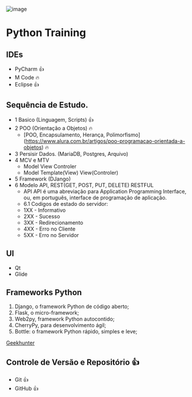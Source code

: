 ![image](https://user-images.githubusercontent.com/3974176/124803514-98814e00-df2f-11eb-98ec-46daa5325bb9.png)

# Python Training

## IDEs
- PyCharm 👍
- M Code 🔥
- Eclipse 👍

## Sequência de Estudo.
* 1 Basico (Linguagem, Scripts) 👍
* 2 POO (Orientação a Objetos) 🔥 
  * [POO, Encapsulamento, Herança, Polimorfismo] (https://www.alura.com.br/artigos/poo-programacao-orientada-a-objetos) 🔥 
* 3 Persisir Dados. (MariaDB, Postgres, Arquivo)
* 4 MCV e MTV
  * Model View Controler
  * Model Template(View) View(Controler)
* 5 Framework (DJango)
* 6 Modelo API, REST(GET, POST, PUT, DELETE) RESTFUL
  * API API é uma abreviação para Application Programming Interface, ou, em português, interface de programação de aplicação. 
  * 6.1 Codigos de estado do servidor:
  * 1XX - Informativo
  * 2XX - Sucesso
  * 3XX - Redirecionamento
  * 4XX - Erro no Cliente
  * 5XX - Erro no Servidor

## UI
- Qt
- Glide 

## Frameworks Python
1) Django, o framework Python de código aberto;
2) Flask, o micro-framework;
3) Web2py, framework Python autocontido;
4) CherryPy, para desenvolvimento ágil;
5) Bottle: o framework Python rápido, simples e leve;

[Geekhunter](https://blog.geekhunter.com.br/os-5-melhores-frameworks-de-python/)

## Controle de Versão e Repositório :+1:
- Git :+1:
- GitHub :+1:
